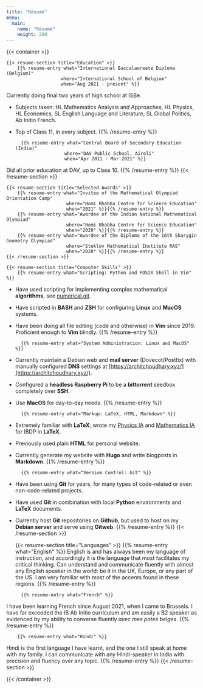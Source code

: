 ```yaml
---
title: "Résumé"
menu:
  main:
    name: "Résumé"
    weight: 200
---
```


{{< container >}}

    {{< resume-section title="Education" >}}
        {{% resume-entry what="International Baccalaureate Diploma (Belgium)"
                        where="International School of Belgium"
                        when="Aug 2021 - present" %}}
Currently doing final two years of high school at ISBe.
* Subjects taken: HL Mathematics Analysis and Approaches, HL Physics, HL
  Economics, SL English Language and Literature, SL Global Politics, Ab Initio
  French.
* Top of Class 11, in every subject.
        {{% /resume-entry %}}

        {{% resume-entry what="Central Board of Secondary Education (India)"
                        where="DAV Public School, Airoli"
                        when="Apr 2011 - Mar 2021" %}}
Did all prior education at DAV, up to Class 10.
        {{% /resume-entry %}}
    {{< /resume-section >}}

    {{< resume-section title="Selected Awards" >}}
        {{% resume-entry what="Invitee of the Mathematical Olympiad Orientation Camp"
                          where="Homi Bhabha Centre for Science Education"
                          when="2021" %}}{{% /resume-entry %}}
        {{% resume-entry what="Awardee of the Indian National Mathematical Olympiad"
                          where="Homi Bhabha Centre for Science Education"
                          when="2020" %}}{{% /resume-entry %}}
        {{% resume-entry what="Awardee of the Diploma of the 16th Sharygin Geometry Olympiad"
                          where="Steklov Mathematical Institute RAS"
                          when="2020" %}}{{% /resume-entry %}}
    {{< /resume-section >}}

    {{< resume-section title="Computer Skills" >}}
        {{% resume-entry what="Scripting: Python and POSIX Shell in Vim" %}}
* Have used scripting for implementing complex mathematical __algorithms__, see [numerical.git](https://github.com/choudhary-archit/numerical).
* Have scripted in __BASH__ and __ZSH__ for configuring __Linux__ and __MacOS__ systems.
* Have been doing all file editing (code and otherwise) in __Vim__ since 2019. Proficient enough to __Vim__ blindly.
        {{% /resume-entry %}}

        {{% resume-entry what="System Administration: Linux and MacOS" %}}
* Currently maintain a Debian web and __mail server__ (Dovecot/Postfix) with manually configured __DNS__ settings at [https://architchoudhary.xyz/](https://architchoudhary.xyz/).
* Configured a __headless Raspberry Pi__ to be a __bittorrent__ seedbox completely over __SSH__.
* Use __MacOS__ for day-to-day needs.
        {{% /resume-entry %}}

        {{% resume-entry what="Markup: LaTeX, HTML, Markdown" %}}
* Extremely familiar with __LaTeX__; wrote my [Physics IA](https://github.com/choudhary-archit/physicsia) and [Mathematics IA](https://github.com/choudhary-archit/mathsia) for IBDP in __LaTeX__.
* Previously used plain __HTML__ for personal website.
* Currently generate my website with __Hugo__ and write blogposts in __Markdown__.
        {{% /resume-entry %}}

        {{% resume-entry what="Version Control: Git" %}}
* Have been using __Git__ for years, for many types of code-related or even non-code-related projects.
* Have used __Git__ in combination with local __Python__ environments and __LaTeX__ documents.
* Currently host __Git__ repositories on __Github__, but used to host on my __Debian server__ and serve using __Gitweb__.
        {{% /resume-entry %}}
    {{< /resume-section >}}

    {{< resume-section title="Languages" >}}
        {{% resume-entry what="English" %}}
English is and has always been my language of instruction, and accordingly it is the language that most facilitates my critical thinking. Can understand and communicate fluently with almost any English speaker in the world: be it in the UK, Europe, or any part of the US. I am very familiar with most of the accents found in these regions.
        {{% /resume-entry %}}

        {{% resume-entry what="French" %}}
I have been learning French since August 2021, when I came to Brussels. I have far exceeded the IB Ab Initio curriculum and am easily a B2 speaker as evidenced by my ability to converse fluently _avec mes potes belges_.
        {{% /resume-entry %}}

        {{% resume-entry what="Hindi" %}}
Hindi is the first language I have learnt, and the one I still speak at home with my family. I can communicate with any Hindi-speaker in India with precision and fluency over any topic.
        {{% /resume-entry %}}
    {{< /resume-section >}}

{{< /container >}}
